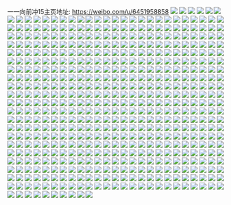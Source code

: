 一一向前冲15主页地址: https://weibo.com/u/6451958858 
![](https://wx4.sinaimg.cn/mw2000/0072DLeyly1h90eahajluj30u00u0tcb.jpg) 
![](https://wx4.sinaimg.cn/mw2000/0072DLeyly1h9042pvtx0j32c0340b2a.jpg) 
![](https://wx4.sinaimg.cn/mw2000/0072DLeyly1h8y11ha1hgj32hu1vdu0y.jpg) 
![](https://wx4.sinaimg.cn/mw2000/0072DLeyly1h8rokv3b4kj30wi0m0dim.jpg) 
![](https://wx4.sinaimg.cn/mw2000/0072DLeyly1h8rh5j080xj31yk36cnpf.jpg) 
![](https://wx4.sinaimg.cn/mw2000/0072DLeyly1h8rh5fzvfrj324l36ckjm.jpg) 
![](https://wx4.sinaimg.cn/mw2000/0072DLeyly1h8rh9p481dj31yf36cb29.jpg) 
![](https://wx4.sinaimg.cn/mw2000/0072DLeyly1h8p8vyzcayj30td0m0my9.jpg) 
![](https://wx4.sinaimg.cn/mw2000/0072DLeyly1h8og8bnbdgj30co0coq4d.jpg) 
![](https://wx4.sinaimg.cn/mw2000/0072DLeyly1h8o2mxgbhbj30l036cgtb.jpg) 
![](https://wx4.sinaimg.cn/mw2000/0072DLeyly1h8mthxhizej313x0u0n9o.jpg) 
![](https://wx4.sinaimg.cn/mw2000/0072DLeyly1h8lqs8y2s7j30wi0owabn.jpg) 
![](https://wx4.sinaimg.cn/mw2000/0072DLeyly1h8kqlqqodvj30wi0mjtck.jpg) 
![](https://wx4.sinaimg.cn/mw2000/0072DLeyly1h8kkna29muj30q00j6t9k.jpg) 
![](https://wx4.sinaimg.cn/mw2000/0072DLeyly1h8kkn9snsgj30u00miabd.jpg) 
![](https://wx4.sinaimg.cn/mw2000/0072DLeyly1h8k2eszt3sj30tl0tln9h.jpg) 
![](https://wx4.sinaimg.cn/mw2000/0072DLeyly1h8ji35qrxij30fl0flabr.jpg) 
![](https://wx4.sinaimg.cn/mw2000/0072DLeyly1h8jdjdprfcj30u10tsdnd.jpg) 
![](https://wx4.sinaimg.cn/mw2000/0072DLeyly1h8jdkxbkghj30u00t7787.jpg) 
![](https://wx4.sinaimg.cn/mw2000/0072DLeyly1h8i84k15eyj32c03401l0.jpg) 
![](https://wx4.sinaimg.cn/mw2000/0072DLeyly1h8cfxvyabej32c03407wj.jpg) 
![](https://wx4.sinaimg.cn/mw2000/0072DLeyly1h8arg9lp52j33402i17wk.jpg) 
![](https://wx4.sinaimg.cn/mw2000/0072DLeyly1h8arhlyxnij30u013ydp5.jpg) 
![](https://wx4.sinaimg.cn/mw2000/0072DLeyly1h8argd8kfrj31p92w0x6p.jpg) 
![](https://wx4.sinaimg.cn/mw2000/0072DLeyly1h8argirlvwj31r0340qv6.jpg) 
![](https://wx4.sinaimg.cn/mw2000/0072DLeyly1h8aako5l2ij30wi0vvacu.jpg) 
![](https://wx4.sinaimg.cn/mw2000/0072DLeyly1h89vrpbxqvj31400u0k7f.jpg) 
![](https://wx4.sinaimg.cn/mw2000/0072DLeyly1h87ewgwnlij31rb2tp1kz.jpg) 
![](https://wx4.sinaimg.cn/mw2000/0072DLeyly1h86ppa3s5aj31cn10htrx.jpg) 
![](https://wx4.sinaimg.cn/mw2000/0072DLeyly1h86pty4xkrj32c0340e83.jpg) 
![](https://wx4.sinaimg.cn/mw2000/0072DLeyly1h868m5k3slj31400u0jyt.jpg) 
![](https://wx4.sinaimg.cn/mw2000/0072DLeyly1h868comgfaj325s2vqe84.jpg) 
![](https://wx4.sinaimg.cn/mw2000/0072DLeyly1h868caqnfij31qz340qv6.jpg) 
![](https://wx4.sinaimg.cn/mw2000/0072DLeyly1h868c80d1sj30wi1crdxl.jpg) 
![](https://wx4.sinaimg.cn/mw2000/0072DLeyly1h868cg24knj31r03407wj.jpg) 
![](https://wx4.sinaimg.cn/mw2000/0072DLeyly1h868c7dhc8j30wi17cqjq.jpg) 
![](https://wx4.sinaimg.cn/mw2000/0072DLeyly1h85vlp63t3j30iy0iyab9.jpg) 
![](https://wx4.sinaimg.cn/mw2000/0072DLeyly1h85347gv51j30wi1ycgym.jpg) 
![](https://wx4.sinaimg.cn/mw2000/0072DLeyly1h85231z6oij30zk16agxr.jpg) 
![](https://wx4.sinaimg.cn/mw2000/0072DLeyly1h8403rx15mj32c034x7wh.jpg) 
![](https://wx4.sinaimg.cn/mw2000/0072DLeyly1h8403tb4w3j32c03514qp.jpg) 
![](https://wx4.sinaimg.cn/mw2000/0072DLeyly1h8403wmftmj33402c04qs.jpg) 
![](https://wx4.sinaimg.cn/mw2000/0072DLeyly1h8403q7w54j32c0340u0x.jpg) 
![](https://wx4.sinaimg.cn/mw2000/0072DLeyly1h8397iyg9kj31m436cnlw.jpg) 
![](https://wx4.sinaimg.cn/mw2000/0072DLeyly1h82pu7elvvj336c20zu0x.jpg) 
![](https://wx4.sinaimg.cn/mw2000/0072DLeyly1h82pu87bkvj315336cke4.jpg) 
![](https://wx4.sinaimg.cn/mw2000/0072DLeyly1h81k42d5brj31r136ch2n.jpg) 
![](https://wx4.sinaimg.cn/mw2000/0072DLeyly1h80ihc7ebfj324x0zk44w.jpg) 
![](https://wx4.sinaimg.cn/mw2000/0072DLeyly1h7z6nmgbmej32c0340x6q.jpg) 
![](https://wx4.sinaimg.cn/mw2000/0072DLeyly1h7z6mmwwloj31600vi122.jpg) 
![](https://wx4.sinaimg.cn/mw2000/0072DLeyly1h7z6mn7s0gj30u00migrv.jpg) 
![](https://wx4.sinaimg.cn/mw2000/0072DLeyly1h7z6mmm9rsj31400u0dt6.jpg) 
![](https://wx4.sinaimg.cn/mw2000/0072DLeyly1h7w8m9htqtj32c0340x6q.jpg) 
![](https://wx4.sinaimg.cn/mw2000/0072DLeyly1h7v11mgt6bj30wi0qmq5h.jpg) 
![](https://wx4.sinaimg.cn/mw2000/0072DLeyly1h7u49xu8d7j30wi1ycqla.jpg) 
![](https://wx4.sinaimg.cn/mw2000/0072DLeyly1h7u49z018xj30wi1yce05.jpg) 
![](https://wx4.sinaimg.cn/mw2000/0072DLeyly1h7u49wxu1bj30r814h426.jpg) 
![](https://wx4.sinaimg.cn/mw2000/0072DLeyly1h7s22gmxttj30c80c8t9q.jpg) 
![](https://wx4.sinaimg.cn/mw2000/0072DLeyly1h7rmfhsqilj30u00u0447.jpg) 
![](https://wx4.sinaimg.cn/mw2000/0072DLeyly1h7qrnvkrdfj32c03404qr.jpg) 
![](https://wx4.sinaimg.cn/mw2000/0072DLeyly1h7kzmbxa2mj30j60grgo0.jpg) 
![](https://wx4.sinaimg.cn/mw2000/0072DLeyly1h7kan4tz2aj33402c0npe.jpg) 
![](https://wx4.sinaimg.cn/mw2000/0072DLeyly1h7h88adgfej30u019n761.jpg) 
![](https://wx4.sinaimg.cn/mw2000/0072DLeyly1h7gdmb6f2pj30u019040z.jpg) 
![](https://wx4.sinaimg.cn/mw2000/0072DLeyly1h7gdmbq1qmj30u0190405.jpg) 
![](https://wx4.sinaimg.cn/mw2000/0072DLeyly1h7gdmc939wj30u0190toq.jpg) 
![](https://wx4.sinaimg.cn/mw2000/0072DLeyly1h7gd8gcgtfj30u01hge0v.jpg) 
![](https://wx4.sinaimg.cn/mw2000/0072DLeyly1h7gcnmt52lj31r0340b2c.jpg) 
![](https://wx4.sinaimg.cn/mw2000/0072DLeyly1h7gcnqk8wtj31r03401kx.jpg) 
![](https://wx4.sinaimg.cn/mw2000/0072DLeyly1h7gdoxvntij30vi1b9n7x.jpg) 
![](https://wx4.sinaimg.cn/mw2000/0072DLeyly1h7gdoyeirlj30tu13uafm.jpg) 
![](https://wx4.sinaimg.cn/mw2000/0072DLeyly1h7gdo4s4fgj31k00viqjl.jpg) 
![](https://wx4.sinaimg.cn/mw2000/0072DLeyly1h7gcn6cytyj336c248jzh.jpg) 
![](https://wx4.sinaimg.cn/mw2000/0072DLeyly1h7gdoxcwcuj31900u0dn5.jpg) 
![](https://wx4.sinaimg.cn/mw2000/0072DLeyly1h7dpfbwscxj30u0186tf7.jpg) 
![](https://wx4.sinaimg.cn/mw2000/0072DLeyly1h7dpfpyazpj30wi0t1gme.jpg) 
![](https://wx4.sinaimg.cn/mw2000/0072DLeyly1h79725ihifj30wi0rhq3g.jpg) 
![](https://wx4.sinaimg.cn/mw2000/0072DLeyly1h795rcn7drj30u00uwdh7.jpg) 
![](https://wx4.sinaimg.cn/mw2000/0072DLeyly1h78e48jvhvj30wi1ycdhc.jpg) 
![](https://wx4.sinaimg.cn/mw2000/0072DLeyly1h73kfk9wpwj30wi0xuacn.jpg) 
![](https://wx4.sinaimg.cn/mw2000/0072DLeyly1h73kfk0b3dj30wi139dgk.jpg) 
![](https://wx4.sinaimg.cn/mw2000/0072DLeyly1h70e85xl1cj32c035te82.jpg) 
![](https://wx4.sinaimg.cn/mw2000/0072DLeyly1h6yyzfon1dj30u0140k59.jpg) 
![](https://wx4.sinaimg.cn/mw2000/0072DLeyly1h6oxkvnz3gj30xc21ck1z.jpg) 
![](https://wx4.sinaimg.cn/mw2000/0072DLeyly1h6m51t0npbj335s2dce81.jpg) 
![](https://wx4.sinaimg.cn/mw2000/0072DLeyly1h6m51zsj9nj32dc35shdv.jpg) 
![](https://wx4.sinaimg.cn/mw2000/0072DLeyly1h6m51upn3wj32aa340x6p.jpg) 
![](https://wx4.sinaimg.cn/mw2000/0072DLeyly1h6m51vqys8j335s2dc12f.jpg) 
![](https://wx4.sinaimg.cn/mw2000/0072DLeyly1h6m53fybjlj329c3400u7.jpg) 
![](https://wx4.sinaimg.cn/mw2000/0072DLeyly1h6m524dw8ej30xc0xb0t8.jpg) 
![](https://wx4.sinaimg.cn/mw2000/0072DLeyly1h6m523v28hj32b9340goh.jpg) 
![](https://wx4.sinaimg.cn/mw2000/0072DLeyly1h6m5230ke2j32bn340tm0.jpg) 
![](https://wx4.sinaimg.cn/mw2000/0072DLeyly1h6m5217qalj32dc2dcnpd.jpg) 
![](https://wx4.sinaimg.cn/mw2000/0072DLeyly1h6m526bbkxj30xc1t6gx1.jpg) 
![](https://wx4.sinaimg.cn/mw2000/0072DLeyly1h6m525qpfwj30l40tadgf.jpg) 
![](https://wx4.sinaimg.cn/mw2000/0072DLeyly1h6m51wsdvij335s2dc10m.jpg) 
![](https://wx4.sinaimg.cn/mw2000/0072DLeyly1h6m525ec4bj31o027ztv8.jpg) 
![](https://wx4.sinaimg.cn/mw2000/0072DLeyly1h6m51tppfcj32dc35swg7.jpg) 
![](https://wx4.sinaimg.cn/mw2000/0072DLeyly1h6gi6b9zdgj32001r175a.jpg) 
![](https://wx4.sinaimg.cn/mw2000/0072DLeyly1h6gi6bspbuj32dc2rf1kx.jpg) 
![](https://wx4.sinaimg.cn/mw2000/0072DLeyly1h6dfai6u54j30yi0ydq5i.jpg) 
![](https://wx4.sinaimg.cn/mw2000/0072DLeyly1h6cr1af43uj30u01hc17l.jpg) 
![](https://wx4.sinaimg.cn/mw2000/0072DLeyly1h6byh5peshj32271zwhdt.jpg) 
![](https://wx4.sinaimg.cn/mw2000/0072DLeyly1h5rg0pm2tfj30to18bwg4.jpg) 
![](https://wx4.sinaimg.cn/mw2000/0072DLeyly1h5altk6yh3j31450qon1g.jpg) 
![](https://wx4.sinaimg.cn/mw2000/0072DLeyly1h59fz7yzxnj306o06o3yk.jpg) 
![](https://wx4.sinaimg.cn/mw2000/0072DLeyly1h59fz8xulyj31o0190e81.jpg) 
![](https://wx4.sinaimg.cn/mw2000/0072DLeyly1h59fz7q66sj31uo0zsn4u.jpg) 
![](https://wx4.sinaimg.cn/mw2000/0072DLeyly1h58wjcd76oj30to0m9q54.jpg) 
![](https://wx4.sinaimg.cn/mw2000/0072DLeyly1h4oon03m8nj318g0u07ho.jpg) 
![](https://wx4.sinaimg.cn/mw2000/0072DLeyly1h485gmdpruj306o06mjrg.jpg) 
![](https://wx4.sinaimg.cn/mw2000/0072DLeyly1h47jj018hgj32yo200hdt.jpg) 
![](https://wx4.sinaimg.cn/mw2000/0072DLeyly1h449c8i2cij30dw0u1abr.jpg) 
![](https://wx4.sinaimg.cn/mw2000/0072DLeyly1h3v89xa6f0j30to0tomz5.jpg) 
![](https://wx4.sinaimg.cn/mw2000/0072DLeyly1h3v895oy06j30to0s0jvx.jpg) 
![](https://wx4.sinaimg.cn/mw2000/0072DLeyly1h3svy7k935j335s2dckjm.jpg) 
![](https://wx4.sinaimg.cn/mw2000/0072DLeyly1h3spxkzf4ej31hc0u011p.jpg) 
![](https://wx4.sinaimg.cn/mw2000/0072DLeyly1h3spxhvdnej31hc0u0dpj.jpg) 
![](https://wx4.sinaimg.cn/mw2000/0072DLeyly1h3spxkp66aj31hc0u0gvw.jpg) 
![](https://wx4.sinaimg.cn/mw2000/0072DLeyly1h3spxjrir4j31hc0u0do9.jpg) 
![](https://wx4.sinaimg.cn/mw2000/0072DLeyly1h3spxji3voj31hc0u07et.jpg) 
![](https://wx4.sinaimg.cn/mw2000/0072DLeyly1h3spximjoqj31bt0u0h74.jpg) 
![](https://wx4.sinaimg.cn/mw2000/0072DLeyly1h3spxj568dj31hc0u0gsb.jpg) 
![](https://wx4.sinaimg.cn/mw2000/0072DLeyly1h3spxi3unej31hc0u046o.jpg) 
![](https://wx4.sinaimg.cn/mw2000/0072DLeyly1h3spxkdbv5j31hc0u8wng.jpg) 
![](https://wx4.sinaimg.cn/mw2000/0072DLeyly1h3spxk3zz7j31hc0u0k0i.jpg) 
![](https://wx4.sinaimg.cn/mw2000/0072DLeyly1h3ro4934hdj32yo200qv5.jpg) 
![](https://wx4.sinaimg.cn/mw2000/0072DLeyly1h3ro488wz9j32yo200u0x.jpg) 
![](https://wx4.sinaimg.cn/mw2000/0072DLeyly1h3qfa4psg5j32002yonpd.jpg) 
![](https://wx4.sinaimg.cn/mw2000/0072DLeyly1h3otq978x5j32yo200hdt.jpg) 
![](https://wx4.sinaimg.cn/mw2000/0072DLeyly1h3otrnml9bj32yo2007wh.jpg) 
![](https://wx4.sinaimg.cn/mw2000/0072DLeyly1h3k8nmizmlj30u00v2gp2.jpg) 
![](https://wx4.sinaimg.cn/mw2000/0072DLeyly1h3cs7eaegcj32yo200qv5.jpg) 
![](https://wx4.sinaimg.cn/mw2000/0072DLeyly1h3cs8y1d9dj32yo200qv5.jpg) 
![](https://wx4.sinaimg.cn/mw2000/0072DLeyly1h34ooue2xhj30to0m9tdu.jpg) 
![](https://wx4.sinaimg.cn/mw2000/0072DLeyly1h34ooq9e2dj30zk1bek57.jpg) 
![](https://wx4.sinaimg.cn/mw2000/0072DLeyly1h34oopxqp2j30sv17a7e0.jpg) 
![](https://wx4.sinaimg.cn/mw2000/0072DLeyly1h340kau0cqj30qo0rltah.jpg) 
![](https://wx4.sinaimg.cn/mw2000/0072DLeyly1h32tnbiqnfj30xc0o1ab8.jpg) 
![](https://wx4.sinaimg.cn/mw2000/0072DLeyly1h2zzh8iyhpj30n00gxju6.jpg) 
![](https://wx4.sinaimg.cn/mw2000/0072DLeyly1h2pfecdimfj30rs0rsjwu.jpg) 
![](https://wx4.sinaimg.cn/mw2000/0072DLeyly1h2p9boqk5kj32yo2001ky.jpg) 
![](https://wx4.sinaimg.cn/mw2000/0072DLeyly1h2p9bpn5buj32dc35shdu.jpg) 
![](https://wx4.sinaimg.cn/mw2000/0072DLeyly1h2p3h45b6qj32yo1ge7wi.jpg) 
![](https://wx4.sinaimg.cn/mw2000/0072DLeyly1h2p3h4yivdj31ec0u0na7.jpg) 
![](https://wx4.sinaimg.cn/mw2000/0072DLeyly1h2p3hk7shxj31400u00wm.jpg) 
![](https://wx4.sinaimg.cn/mw2000/0072DLeyly1h2p3h5ncxvj324w2uk1ky.jpg) 
![](https://wx4.sinaimg.cn/mw2000/0072DLeyly1h2n2cy4800j30j60ikabw.jpg) 
![](https://wx4.sinaimg.cn/mw2000/0072DLeyly1h2kc689g1mj335s2dcu0x.jpg) 
![](https://wx4.sinaimg.cn/mw2000/0072DLeyly1h2jl1lte6lj32002yox6p.jpg) 
![](https://wx4.sinaimg.cn/mw2000/0072DLeyly1h2jlbuwpfcj30xc24a19h.jpg) 
![](https://wx4.sinaimg.cn/mw2000/0072DLeyly1h2f7h3jygej32bz340npe.jpg) 
![](https://wx4.sinaimg.cn/mw2000/0072DLeyly1h2f7h5neonj33402c0npe.jpg) 
![](https://wx4.sinaimg.cn/mw2000/0072DLeyly1h2f7h77873j329z29zqv5.jpg) 
![](https://wx4.sinaimg.cn/mw2000/0072DLeyly1h24s0443qhj32202qoqv7.jpg) 
![](https://wx4.sinaimg.cn/mw2000/0072DLeyly1h24s05wo2kj32202qou0z.jpg) 
![](https://wx4.sinaimg.cn/mw2000/0072DLeyly1h24ryfwky8j32002yob29.jpg) 
![](https://wx4.sinaimg.cn/mw2000/0072DLeyly1h1uvy45x3ij30u014o7im.jpg) 
![](https://wx4.sinaimg.cn/mw2000/0072DLeyly1h1uvy4jdlvj31400u0qh7.jpg) 
![](https://wx4.sinaimg.cn/mw2000/0072DLeyly1h1uvy4wuijj30u014017c.jpg) 
![](https://wx4.sinaimg.cn/mw2000/0072DLeyly1h1snqo1mrij32qo220e85.jpg) 
![](https://wx4.sinaimg.cn/mw2000/0072DLeyly1h1snstr8cdj32qo1tsnpg.jpg) 
![](https://wx4.sinaimg.cn/mw2000/0072DLeyly1h1snrpu1gej31400u0n8l.jpg) 
![](https://wx4.sinaimg.cn/mw2000/0072DLeyly1h1snqpts08j32qo220kjn.jpg) 
![](https://wx4.sinaimg.cn/mw2000/0072DLeyly1h1qq5zf2idj30to0ulace.jpg) 
![](https://wx4.sinaimg.cn/mw2000/0072DLeyly1h1pa1v9nquj30u00so408.jpg) 
![](https://wx4.sinaimg.cn/mw2000/0072DLeyly1h1jpmptf36j335s2dce84.jpg) 
![](https://wx4.sinaimg.cn/mw2000/0072DLeyly1h1jpn6qxctj30xc14xdi8.jpg) 
![](https://wx4.sinaimg.cn/mw2000/0072DLeyly1h1f9jdqfscj30iw0jumz1.jpg) 
![](https://wx4.sinaimg.cn/mw2000/0072DLeyly1h1e2rl8sohj32c03401l0.jpg) 
![](https://wx4.sinaimg.cn/mw2000/0072DLeyly1h13ep1dpgrj30to0psjtb.jpg) 
![](https://wx4.sinaimg.cn/mw2000/0072DLeyly1h10ep8qd42j30ku112428.jpg) 
![](https://wx4.sinaimg.cn/mw2000/0072DLeyly1h0y338qul4j31rn2brhdt.jpg) 
![](https://wx4.sinaimg.cn/mw2000/0072DLeyly1h0y336kydjj32bz340qv5.jpg) 
![](https://wx4.sinaimg.cn/mw2000/0072DLeyly1h0y337ftnij33402c0tqz.jpg) 
![](https://wx4.sinaimg.cn/mw2000/0072DLeyly1h0y34nk260j335s2dc4qp.jpg) 
![](https://wx4.sinaimg.cn/mw2000/0072DLeyly1h0ors4ihp0j335s2dc1l3.jpg) 
![](https://wx4.sinaimg.cn/mw2000/0072DLeyly1h0oroxymlaj335s2dcb2d.jpg) 
![](https://wx4.sinaimg.cn/mw2000/0072DLeyly1h0orokawm7j32c0340qv7.jpg) 
![](https://wx4.sinaimg.cn/mw2000/0072DLeyly1h0orohwbkxj321p2q94qr.jpg) 
![](https://wx4.sinaimg.cn/mw2000/0072DLeyly1h0orp1if23j335s2dce82.jpg) 
![](https://wx4.sinaimg.cn/mw2000/0072DLeyly1h0os4mj6e8j32c02c0hdt.jpg) 
![](https://wx4.sinaimg.cn/mw2000/0072DLeyly1h0jyeqw1oyj30j60j640g.jpg) 
![](https://wx4.sinaimg.cn/mw2000/0072DLeyly1h0jvrt6ojwj30c80by0sp.jpg) 
![](https://wx4.sinaimg.cn/mw2000/0072DLeyly1h0g8l8i4pjj321c0xc139.jpg) 
![](https://wx4.sinaimg.cn/mw2000/0072DLeyly1h0arxohrbtj31jf0qojvk.jpg) 
![](https://wx4.sinaimg.cn/mw2000/0072DLeyly1h09jkd8heej30tn1m3gpe.jpg) 
![](https://wx4.sinaimg.cn/mw2000/0072DLeyly1h07fx01ruij33402c0hdu.jpg) 
![](https://wx4.sinaimg.cn/mw2000/0072DLeyly1h07fx17pw1j335s2dchdt.jpg) 
![](https://wx4.sinaimg.cn/mw2000/0072DLeyly1h02rf3z1kzj30l80l8wh8.jpg) 
![](https://wx4.sinaimg.cn/mw2000/0072DLeyly1h02r2pomvmj313y0u0tme.jpg) 
![](https://wx4.sinaimg.cn/mw2000/0072DLeyly1h02r2q6vhij31400u0wrw.jpg) 
![](https://wx4.sinaimg.cn/mw2000/0072DLeyly1gzj847o9stj30u00z047q.jpg) 
![](https://wx4.sinaimg.cn/mw2000/0072DLeyly1gzj8485dwbj30u0140tjd.jpg) 
![](https://wx4.sinaimg.cn/mw2000/0072DLeyly1gzj848eta6j30u0140dpt.jpg) 
![](https://wx4.sinaimg.cn/mw2000/0072DLeyly1gzj848sn60j30u01404aa.jpg) 
![](https://wx4.sinaimg.cn/mw2000/0072DLeyly1gzj8494xa5j30u0140gwa.jpg) 
![](https://wx4.sinaimg.cn/mw2000/0072DLeyly1gzefc2fmb1j32102001kx.jpg) 
![](https://wx4.sinaimg.cn/mw2000/0072DLeyly1gzefc3clz6j32002001kx.jpg) 
![](https://wx4.sinaimg.cn/mw2000/0072DLeyly1gz3xavpmx9j30sc0sb40e.jpg) 
![](https://wx4.sinaimg.cn/mw2000/0072DLeyly1gz03agsa6uj30to0tomyh.jpg) 
![](https://wx4.sinaimg.cn/mw2000/0072DLeyly1gyx2ughnaij30sg0sgwgd.jpg) 
![](https://wx4.sinaimg.cn/mw2000/0072DLeyly1gyqc2yeoqrj30to0sigoz.jpg) 
![](https://wx4.sinaimg.cn/mw2000/0072DLeyly1gyqc7jahi9j30xc21c49y.jpg) 
![](https://wx4.sinaimg.cn/mw2000/0072DLeyly1gyqc7kja4oj30xc21c1kx.jpg) 
![](https://wx4.sinaimg.cn/mw2000/0072DLeyly1gyp285tgaaj30fj0enq3h.jpg) 
![](https://wx4.sinaimg.cn/mw2000/0072DLeyly1gymac3klpfj30to0gomyq.jpg) 
![](https://wx4.sinaimg.cn/mw2000/0072DLeyly1gym73pkugij32yo1o0npd.jpg) 
![](https://wx4.sinaimg.cn/mw2000/0072DLeyly1gym73rni14j32002o0npe.jpg) 
![](https://wx4.sinaimg.cn/mw2000/0072DLeyly1gyddeqg7ekj30j60j6jrx.jpg) 
![](https://wx4.sinaimg.cn/mw2000/0072DLeyly1gy1vzz1exkj32yo200npd.jpg) 
![](https://wx4.sinaimg.cn/mw2000/0072DLeyly1gy1vzzl43qj30to0to0ue.jpg) 
![](https://wx4.sinaimg.cn/mw2000/0072DLeyly1gy1how2eagj30ty0qignw.jpg) 
![](https://wx4.sinaimg.cn/mw2000/0072DLeyly1gxwx9dkedzj32jc1n4npd.jpg) 
![](https://wx4.sinaimg.cn/mw2000/0072DLeyly1gxw7k377uhj32yo200npd.jpg) 
![](https://wx4.sinaimg.cn/mw2000/0072DLeyly1gxvzdlii26j30u01u0tdg.jpg) 
![](https://wx4.sinaimg.cn/mw2000/0072DLeyly1gxvz6taq8dj30jg0j9abn.jpg) 
![](https://wx4.sinaimg.cn/mw2000/0072DLeyly1gxsgcrl40yj31uy2sfe81.jpg) 
![](https://wx4.sinaimg.cn/mw2000/0072DLeyly1gxlpseiow9j32yo200npd.jpg) 
![](https://wx4.sinaimg.cn/mw2000/0072DLeyly1gwvpcz1ktbj31fr2k1h27.jpg) 
![](https://wx4.sinaimg.cn/mw2000/0072DLeyly1gwvpdg3slsj335s1fse81.jpg) 
![](https://wx4.sinaimg.cn/mw2000/0072DLeyly1gwvpdpk4f1j335s1fshdt.jpg) 
![](https://wx4.sinaimg.cn/mw2000/0072DLeyly1gwvpehpwquj335s1fsqv5.jpg) 
![](https://wx4.sinaimg.cn/mw2000/0072DLeyly1gwvpev7dmfj322u1dw4qp.jpg) 
![](https://wx4.sinaimg.cn/mw2000/0072DLeyly1gwvpe22ovtj335s1fs1ky.jpg) 
![](https://wx4.sinaimg.cn/mw2000/0072DLeyly1gwn3rqsjapj33251fqb2a.jpg) 
![](https://wx4.sinaimg.cn/mw2000/0072DLeyly1gwn3rsiqlyj32yo1cgx6q.jpg) 
![](https://wx4.sinaimg.cn/mw2000/0072DLeyly1gwn3rt5a2yj30zg1badu3.jpg) 
![](https://wx4.sinaimg.cn/mw2000/0072DLeyly1gwn3xp06ybj313q0u0wjt.jpg) 
![](https://wx4.sinaimg.cn/mw2000/0072DLeyly1gwn3rtyuibj30tm0gotaj.jpg) 
![](https://wx4.sinaimg.cn/mw2000/0072DLeyly1gwn3wvlavvj30tm0go41w.jpg) 
![](https://wx4.sinaimg.cn/mw2000/0072DLeyly1gwj5l39c9dj33402c07wi.jpg) 
![](https://wx4.sinaimg.cn/mw2000/0072DLeyly1gwf0z92n0xj30xc21ctjq.jpg) 
![](https://wx4.sinaimg.cn/mw2000/0072DLeyly1gwf1llxxz7j30xc21c13m.jpg) 
![](https://wx4.sinaimg.cn/mw2000/0072DLeyly1gwf1lmdcrpj30xc21c12p.jpg) 
![](https://wx4.sinaimg.cn/mw2000/0072DLeyly1gwf1lmnjhej30u01u00xs.jpg) 
![](https://wx4.sinaimg.cn/mw2000/0072DLeyly1gwddwcugwsj30u0140dpb.jpg) 
![](https://wx4.sinaimg.cn/mw2000/0072DLeyly1gwddwdcqeoj30u01hcwvy.jpg) 
![](https://wx4.sinaimg.cn/mw2000/0072DLeyly1gwddwe3sg3j30u01hch3e.jpg) 
![](https://wx4.sinaimg.cn/mw2000/0072DLeyly1gwddwetmg5j30u0140h5z.jpg) 
![](https://wx4.sinaimg.cn/mw2000/0072DLeyly1gwddwgguedj32cl35sx6q.jpg) 
![](https://wx4.sinaimg.cn/mw2000/0072DLeyly1gw84v2dfydj335s2dckjl.jpg) 
![](https://wx4.sinaimg.cn/mw2000/0072DLeyly1gw84v0w2wlj335s2dbe81.jpg) 
![](https://wx4.sinaimg.cn/mw2000/0072DLeyly1gw827yjsb6j30xc21cn87.jpg) 
![](https://wx4.sinaimg.cn/mw2000/0072DLeyly1gw829rh9bij30xc21cwx4.jpg) 
![](https://wx4.sinaimg.cn/mw2000/0072DLeyly1gw7nae4bwtj31400u0ws2.jpg) 
![](https://wx4.sinaimg.cn/mw2000/0072DLeyly1gw7nafmm3fj31400u07e3.jpg) 
![](https://wx4.sinaimg.cn/mw2000/0072DLeyly1gw7nb2hq3nj30to0m9764.jpg) 
![](https://wx4.sinaimg.cn/mw2000/0072DLeyly1gw7nbezjj0j30to0m9762.jpg) 
![](https://wx4.sinaimg.cn/mw2000/0072DLeyly1gw7nac8hfnj30u0140qaq.jpg) 
![](https://wx4.sinaimg.cn/mw2000/0072DLeyly1gw7nabmkm5j30u0140n4r.jpg) 
![](https://wx4.sinaimg.cn/mw2000/0072DLeyly1gw48lx3cv9j30xc21cgx9.jpg) 
![](https://wx4.sinaimg.cn/mw2000/0072DLeyly1gvlyry3jgmj60u01u0jv902.jpg) 
![](https://wx4.sinaimg.cn/mw2000/0072DLeyly1gvibumn5baj62dc1sau0x02.jpg) 
![](https://wx4.sinaimg.cn/mw2000/0072DLeyly1gvdcz7ptluj62yo1cg7wh02.jpg) 
![](https://wx4.sinaimg.cn/mw2000/0072DLeyly1gvb1miscwjj61400u0aox02.jpg) 
![](https://wx4.sinaimg.cn/mw2000/0072DLeyly1gvb1nae9csj60t20ltjvt02.jpg) 
![](https://wx4.sinaimg.cn/mw2000/0072DLeyly1gv4sjbh617j32yo2001kx.jpg) 
![](https://wx4.sinaimg.cn/mw2000/0072DLeyly1gv4sjc975dj62yo2004qp02.jpg) 
![](https://wx4.sinaimg.cn/mw2000/0072DLeyly1gv4sjd4otgj62yo200hdt02.jpg) 
![](https://wx4.sinaimg.cn/mw2000/0072DLeyly1gv4sm2ujqvj30to0ton1f.jpg) 
![](https://wx4.sinaimg.cn/mw2000/0072DLeyly1gv33ltw9ndj60xc21cwsn02.jpg) 
![](https://wx4.sinaimg.cn/mw2000/0072DLeyly1gv33lui95vj60xf0wmq6d02.jpg) 
![](https://wx4.sinaimg.cn/mw2000/0072DLeyly1guol3hetobj60u027de6n02.jpg) 
![](https://wx4.sinaimg.cn/mw2000/0072DLeyly1guol4ypai4j60u01vdtaf02.jpg) 
![](https://wx4.sinaimg.cn/mw2000/0072DLeyly1guol3fabpuj62dc35s1kz02.jpg) 
![](https://wx4.sinaimg.cn/mw2000/0072DLeyly1gun88oft6sj60u0140dl602.jpg) 
![](https://wx4.sinaimg.cn/mw2000/0072DLeyly1gun87ucv1pj60u014kwkn02.jpg) 
![](https://wx4.sinaimg.cn/mw2000/0072DLeyly1gujq2p1rptj60xc0xbteg02.jpg) 
![](https://wx4.sinaimg.cn/mw2000/0072DLeyly1gudqaawn2qj621c0xctsw02.jpg) 
![](https://wx4.sinaimg.cn/mw2000/0072DLeyly1gudqab8w0cj621c0xcdqz02.jpg) 
![](https://wx4.sinaimg.cn/mw2000/0072DLeyly1gudqabrs1mj621c0xck3p02.jpg) 
![](https://wx4.sinaimg.cn/mw2000/0072DLeyly1gudqac4z0cj621c0xck1302.jpg) 
![](https://wx4.sinaimg.cn/mw2000/0072DLeyly1gudqacecxtj621c0xcwoi02.jpg) 
![](https://wx4.sinaimg.cn/mw2000/0072DLeyly1gudqacu2txj621c0xck5g02.jpg) 
![](https://wx4.sinaimg.cn/mw2000/0072DLeyly1gtyiz212pcj31uc1ucnkf.jpg) 
![](https://wx4.sinaimg.cn/mw2000/0072DLeyly1gtwr1nhndoj32yo1cgu0x.jpg) 
![](https://wx4.sinaimg.cn/mw2000/0072DLeyly1gtwr1c293vj30to13kwjq.jpg) 
![](https://wx4.sinaimg.cn/mw2000/0072DLeyly1gtwr0jzni7j31hc0u042j.jpg) 
![](https://wx4.sinaimg.cn/mw2000/0072DLeyly1gtwr1amtdij32yo1cgnpe.jpg) 
![](https://wx4.sinaimg.cn/mw2000/0072DLeyly1gtj2k2ag7sj30xc21ckc8.jpg) 
![](https://wx4.sinaimg.cn/mw2000/0072DLeyly1gtj2k2tudkj30xc21c4co.jpg) 
![](https://wx4.sinaimg.cn/mw2000/0072DLeyly1gtj2k38i2kj30xc21cqis.jpg) 
![](https://wx4.sinaimg.cn/mw2000/0072DLeyly1gtj2k3vxppj30xc21cgzn.jpg) 
![](https://wx4.sinaimg.cn/mw2000/0072DLeyly1gtiz7w8wyfj30to13u79a.jpg) 
![](https://wx4.sinaimg.cn/mw2000/0072DLeyly1gtj2k15ni8j31900u0gu2.jpg) 
![](https://wx4.sinaimg.cn/mw2000/0072DLeyly1gtj2k0wsn4j31o01o0aml.jpg) 
![](https://wx4.sinaimg.cn/mw2000/0072DLeyly1gt6z2xy15dj30u01u0zsw.jpg) 
![](https://wx4.sinaimg.cn/mw2000/0072DLeyly1gt3u08czgyj30xc21cjzb.jpg) 
![](https://wx4.sinaimg.cn/mw2000/0072DLeyly1gt3rhhguxtj30u01u0aj7.jpg) 
![](https://wx4.sinaimg.cn/mw2000/0072DLeyly1gt15y08mshj30to0m9tbh.jpg) 
![](https://wx4.sinaimg.cn/mw2000/0072DLeyly1gsxzdwqlv3j30to0go40x.jpg) 
![](https://wx4.sinaimg.cn/mw2000/0072DLeyly1gsxzdd48n7j30xc0jsq5k.jpg) 
![](https://wx4.sinaimg.cn/mw2000/0072DLeyly1gsunbi1w0uj30xc0fe40a.jpg) 
![](https://wx4.sinaimg.cn/mw2000/0072DLeyly1gsohx742yhj30u016stfe.jpg) 
![](https://wx4.sinaimg.cn/mw2000/0072DLeyly1gsohx88pa4j30to1d7tcp.jpg) 
![](https://wx4.sinaimg.cn/mw2000/0072DLeyly1gsnotl98avj31o027zk8a.jpg) 
![](https://wx4.sinaimg.cn/mw2000/0072DLeyly1gsnotltv99j321c0xcduk.jpg) 
![](https://wx4.sinaimg.cn/mw2000/0072DLeyly1gskaxgeb48j31400u0qat.jpg) 
![](https://wx4.sinaimg.cn/mw2000/0072DLeyly1gskaxhp7t5j335s1fsx6p.jpg) 
![](https://wx4.sinaimg.cn/mw2000/0072DLeyly1gskaxisaz8j32yo1cgnpd.jpg) 
![](https://wx4.sinaimg.cn/mw2000/0072DLeyly1gs3g0idj50j30qf0hh77k.jpg) 
![](https://wx4.sinaimg.cn/mw2000/0072DLeyly1gs3g0inrqfj30x915b7j0.jpg) 
![](https://wx4.sinaimg.cn/mw2000/0072DLeyly1gs3gpx8onmj32yo200e85.jpg) 
![](https://wx4.sinaimg.cn/mw2000/0072DLeyly1gs3gpyowsij32yo200e85.jpg) 
![](https://wx4.sinaimg.cn/mw2000/0072DLeyly1gs3gpu5q3wj32mu1cghdv.jpg) 
![](https://wx4.sinaimg.cn/mw2000/0072DLeyly1gs3gpvvc81j32yo1cgb2c.jpg) 
![](https://wx4.sinaimg.cn/mw2000/0072DLeyly1gs0l8mid6ej335s2dcnph.jpg) 
![](https://wx4.sinaimg.cn/mw2000/0072DLeyly1gs0lbx9xblj32rk22m4qr.jpg) 
![](https://wx4.sinaimg.cn/mw2000/0072DLeyly1gs0l8krkhkj32dc2dc4qs.jpg) 
![](https://wx4.sinaimg.cn/mw2000/0072DLeyly1gs0lzyqrhpj30u013mdj0.jpg) 
![](https://wx4.sinaimg.cn/mw2000/0072DLeyly1gs0lvfkh6sj31u10u045p.jpg) 
![](https://wx4.sinaimg.cn/mw2000/0072DLeyly1gs0ly6qnsdj30to0wa77h.jpg) 
![](https://wx4.sinaimg.cn/mw2000/0072DLeyly1grxwtkjsl8j32yo200qv5.jpg) 
![](https://wx4.sinaimg.cn/mw2000/0072DLeyly1grnxh2969mj335s1fsnpd.jpg) 
![](https://wx4.sinaimg.cn/mw2000/0072DLeyly1grnxh4eqptj335s1fsu0x.jpg) 
![](https://wx4.sinaimg.cn/mw2000/0072DLeyly1grhlg4czifj31k70u0jvm.jpg) 
![](https://wx4.sinaimg.cn/mw2000/0072DLeyly1grhljwvm1sj30u01hc7wh.jpg) 
![](https://wx4.sinaimg.cn/mw2000/0072DLeyly1grgh7xzgcnj30to0pamys.jpg) 
![](https://wx4.sinaimg.cn/mw2000/0072DLeyly1grgh8ql4y4j30c80c8dgx.jpg) 
![](https://wx4.sinaimg.cn/mw2000/0072DLeyly1grgha3wrrtj30xc0kvabi.jpg) 
![](https://wx4.sinaimg.cn/mw2000/0072DLeyly1grf9mzqx75j30to0to0us.jpg) 
![](https://wx4.sinaimg.cn/mw2000/0072DLeyly1grf9n00r5pj30to0x3n39.jpg) 
![](https://wx4.sinaimg.cn/mw2000/0072DLeyly1gr7h22pwo3j321c0xcb29.jpg) 
![](https://wx4.sinaimg.cn/mw2000/0072DLeyly1gr5d05ysqhj30u014045x.jpg) 
![](https://wx4.sinaimg.cn/mw2000/0072DLeyly1gr5d2z8ie1j30to0gognj.jpg) 
![](https://wx4.sinaimg.cn/mw2000/0072DLeyly1gqxexs80caj30xc0zg42x.jpg) 
![](https://wx4.sinaimg.cn/mw2000/0072DLeyly1gqv10c111pj30u01owgpr.jpg) 
![](https://wx4.sinaimg.cn/mw2000/0072DLeyly1gqh279piduj30o00kbdkz.jpg) 
![](https://wx4.sinaimg.cn/mw2000/0072DLeyly1gq4bafvxk2j32dc35s1kz.jpg) 
![](https://wx4.sinaimg.cn/mw2000/0072DLeyly1gq4bh6g5qyj30u0140770.jpg) 
![](https://wx4.sinaimg.cn/mw2000/0072DLeyly1gq4bj413quj313z0u041l.jpg) 
![](https://wx4.sinaimg.cn/mw2000/0072DLeyly1gq4badvplgj335s2dcu0x.jpg) 
![](https://wx4.sinaimg.cn/mw2000/0072DLeyly1gq3bh45iduj31z41j1qv5.jpg) 
![](https://wx4.sinaimg.cn/mw2000/0072DLeyly1gq2r0pe16dj30to0m9acf.jpg) 
![](https://wx4.sinaimg.cn/mw2000/0072DLeyly1gq2qzobptqj335s2dc7wn.jpg) 
![](https://wx4.sinaimg.cn/mw2000/0072DLeyly1gq2qzqm71nj335s2dce87.jpg) 
![](https://wx4.sinaimg.cn/mw2000/0072DLeyly1gq1y7bshlbj30to0gp0w9.jpg) 
![](https://wx4.sinaimg.cn/mw2000/0072DLeyly1gq1y9ha7vmj30to0g3tay.jpg) 
![](https://wx4.sinaimg.cn/mw2000/0072DLeyly1gq1ybuqa6ij30810apaad.jpg) 
![](https://wx4.sinaimg.cn/mw2000/0072DLeyly1gq0ps764kvj30to0toq3e.jpg) 
![](https://wx4.sinaimg.cn/mw2000/0072DLeyly1gq0ps7tfilj30to0todg9.jpg) 
![](https://wx4.sinaimg.cn/mw2000/0072DLeyly1gq0ps7hf2bj30to0tojs8.jpg) 
![](https://wx4.sinaimg.cn/mw2000/0072DLeyly1gq0ps5tov8j30xc0y7anf.jpg) 
![](https://wx4.sinaimg.cn/mw2000/0072DLeyly1gpzr0v3795j30xa1wmnn1.jpg) 
![](https://wx4.sinaimg.cn/mw2000/0072DLeyly1gpwcyyfwfbj30to0m0tca.jpg) 
![](https://wx4.sinaimg.cn/mw2000/0072DLeyly1gpwcz5avjkj30to0m9n05.jpg) 
![](https://wx4.sinaimg.cn/mw2000/0072DLeyly1gpwc3a2wjtj30to0gon04.jpg) 
![](https://wx4.sinaimg.cn/mw2000/0072DLeyly1gpwc4edx9vj31fr1x11ky.jpg) 
![](https://wx4.sinaimg.cn/mw2000/0072DLeyly1gpwc4r4qrpj30to13k42i.jpg) 
![](https://wx4.sinaimg.cn/mw2000/0072DLeyly1gpwc32qmtbj32yo1ccnpe.jpg) 
![](https://wx4.sinaimg.cn/mw2000/0072DLeyly1gpv7fwiexdj32c0340x6s.jpg) 
![](https://wx4.sinaimg.cn/mw2000/0072DLeyly1gplwwd9ougj32yo1cgx6p.jpg) 
![](https://wx4.sinaimg.cn/mw2000/0072DLeyly1gphyro7igpj30xc149diq.jpg) 
![](https://wx4.sinaimg.cn/mw2000/0072DLeyly1gpgtbxmwsoj32yo1cgqv5.jpg) 
![](https://wx4.sinaimg.cn/mw2000/0072DLeyly1gpgtby5he3j30to13kgp6.jpg) 
![](https://wx4.sinaimg.cn/mw2000/0072DLeyly1gpfy0eexp2j30to0dgq4a.jpg) 
![](https://wx4.sinaimg.cn/mw2000/0072DLeyly1gpfxls823cj306o06ogln.jpg) 
![](https://wx4.sinaimg.cn/mw2000/0072DLeyly1gp7zvxeuwtj31u10u0n3z.jpg) 
![](https://wx4.sinaimg.cn/mw2000/0072DLeyly1gp3dinztgzj32x72dbqv7.jpg) 
![](https://wx4.sinaimg.cn/mw2000/0072DLeyly1gp2bpd3ijxj30xc0vawjv.jpg) 
![](https://wx4.sinaimg.cn/mw2000/0072DLeyly1gp2c65wj50j30u0140tds.jpg) 
![](https://wx4.sinaimg.cn/mw2000/0072DLeyly1gp2bxfzr2cj30u01401kx.jpg) 
![](https://wx4.sinaimg.cn/mw2000/0072DLeyly1gp1tms3krsj30u00u0gnj.jpg) 
![](https://wx4.sinaimg.cn/mw2000/0072DLeyly1gp1tljtcfoj318g0u00y5.jpg) 
![](https://wx4.sinaimg.cn/mw2000/0072DLeyly1gozya9u5rij30u018ggoc.jpg) 
![](https://wx4.sinaimg.cn/mw2000/0072DLeyly1gozyamkx4pj30u018ggos.jpg) 
![](https://wx4.sinaimg.cn/mw2000/0072DLeyly1gozy63ib40j32002004qp.jpg) 
![](https://wx4.sinaimg.cn/mw2000/0072DLeyly1gozy8ighprj30xc0xktcr.jpg) 
![](https://wx4.sinaimg.cn/mw2000/0072DLeyly1gortmj3nsaj30xc21c13v.jpg) 
![](https://wx4.sinaimg.cn/mw2000/0072DLeyly1goqa2704emj30xc21cwp7.jpg) 
![](https://wx4.sinaimg.cn/mw2000/0072DLeyly1goqa4nig8lj30u01u0q9o.jpg) 
![](https://wx4.sinaimg.cn/mw2000/0072DLeyly1gohc4fefemj321c0xcaq6.jpg) 
![](https://wx4.sinaimg.cn/mw2000/0072DLeyly1gohc4fo8s0j321c0xcapc.jpg) 
![](https://wx4.sinaimg.cn/mw2000/0072DLeyly1gohc4fzektj321c0xc4hq.jpg) 
![](https://wx4.sinaimg.cn/mw2000/0072DLeyly1gof5ppqd8rj31fs35sx6q.jpg) 
![](https://wx4.sinaimg.cn/mw2000/0072DLeyly1godg088b2bj30xc21ch0t.jpg) 
![](https://wx4.sinaimg.cn/mw2000/0072DLeyly1godg08hukfj30xc21c17r.jpg) 
![](https://wx4.sinaimg.cn/mw2000/0072DLeyly1godfvsbq38j30xc21cti3.jpg) 
![](https://wx4.sinaimg.cn/mw2000/0072DLeyly1godfvsl8o2j30xc21cao4.jpg) 
![](https://wx4.sinaimg.cn/mw2000/0072DLeyly1go9db48n8lj308y08y3yl.jpg) 
![](https://wx4.sinaimg.cn/mw2000/0072DLeyly1go2a5to03hj307a08hdfw.jpg) 
![](https://wx4.sinaimg.cn/mw2000/0072DLeyly1gnsy2et9efj335s1fsb2c.jpg) 
![](https://wx4.sinaimg.cn/mw2000/0072DLeyly1gnql10ql4fj32c02c01l0.jpg) 
![](https://wx4.sinaimg.cn/mw2000/0072DLeyly1gnpi61lmg2j30u0140dl3.jpg) 
![](https://wx4.sinaimg.cn/mw2000/0072DLeyly1gnpifii7uhj31400u0af0.jpg) 
![](https://wx4.sinaimg.cn/mw2000/0072DLeyly1gnpilkzazyj30u00u0n0n.jpg) 
![](https://wx4.sinaimg.cn/mw2000/0072DLeyly1gnpim05ap6j30to0to3z6.jpg) 
![](https://wx4.sinaimg.cn/mw2000/0072DLeyly1gnny24j0a4j30xc21ctk4.jpg) 
![](https://wx4.sinaimg.cn/mw2000/0072DLeyly1gnny24xoerj30xc21calv.jpg) 
![](https://wx4.sinaimg.cn/mw2000/0072DLeyly1gnm066idzaj31jk2bcnpf.jpg) 
![](https://wx4.sinaimg.cn/mw2000/0072DLeyly1gnisc6s2p1j321c0xcnpd.jpg) 
![](https://wx4.sinaimg.cn/mw2000/0072DLeyly1gnisc66fyvj321c0xce81.jpg) 
![](https://wx4.sinaimg.cn/mw2000/0072DLeyly1gnip61957xj335s2dchdu.jpg) 
![](https://wx4.sinaimg.cn/mw2000/0072DLeyly1gnip624tcfj335s2dcu0z.jpg) 
![](https://wx4.sinaimg.cn/mw2000/0072DLeyly1gni61aap8cj31u00u0qaz.jpg) 
![](https://wx4.sinaimg.cn/mw2000/0072DLeyly1gni61b1dhoj31u00u0jyz.jpg) 
![](https://wx4.sinaimg.cn/mw2000/0072DLeyly1gni61bpvsnj31u00u0dpb.jpg) 
![](https://wx4.sinaimg.cn/mw2000/0072DLeyly1gni61cvzo8j31u00u0te0.jpg) 
![](https://wx4.sinaimg.cn/mw2000/0072DLeyly1gni61c596oj31u00u0aii.jpg) 
![](https://wx4.sinaimg.cn/mw2000/0072DLeyly1gni61cj900j31u00u0gu5.jpg) 
![](https://wx4.sinaimg.cn/mw2000/0072DLeyly1gnh30d93rmj30to0k10vj.jpg) 
![](https://wx4.sinaimg.cn/mw2000/0072DLeyly1gng0u0q4h8j30to0to40v.jpg) 
![](https://wx4.sinaimg.cn/mw2000/0072DLeyly1gng0ufdaqjj30xc0ufqfz.jpg) 
![](https://wx4.sinaimg.cn/mw2000/0072DLeyly1gnextac92oj31400u00zv.jpg) 
![](https://wx4.sinaimg.cn/mw2000/0072DLeyly1gndh9p3wilj30py0i8ab2.jpg) 
![](https://wx4.sinaimg.cn/mw2000/0072DLeyly1gnbs0odgjuj30u01f9771.jpg) 
![](https://wx4.sinaimg.cn/mw2000/0072DLeyly1gn9f1feecaj321c0xc4qp.jpg) 
![](https://wx4.sinaimg.cn/mw2000/0072DLeyly1gn9f1f1cs0j321c0xcb29.jpg) 
![](https://wx4.sinaimg.cn/mw2000/0072DLeyly1gn954p1edfj31400u0n0u.jpg) 
![](https://wx4.sinaimg.cn/mw2000/0072DLeyly1gn8vb5r0dbj30ku0l7wfj.jpg) 
![](https://wx4.sinaimg.cn/mw2000/0072DLeyly1gmxfudcallj30u01u0dmo.jpg) 
![](https://wx4.sinaimg.cn/mw2000/0072DLeyly1gmvopzdradj30to0m9wfd.jpg) 
![](https://wx4.sinaimg.cn/mw2000/0072DLeyly1gmturzztiyj30p20hfdhi.jpg) 
![](https://wx4.sinaimg.cn/mw2000/0072DLeyly1gmtus061llj30p10h9mzz.jpg) 
![](https://wx4.sinaimg.cn/mw2000/0072DLeyly1gmr24q32ikj335s2dcb2b.jpg) 
![](https://wx4.sinaimg.cn/mw2000/0072DLeyly1gmr24rl7n6j335s2dc4qr.jpg) 
![](https://wx4.sinaimg.cn/mw2000/0072DLeyly1gmql3q244nj30qo0k0mzr.jpg) 
![](https://wx4.sinaimg.cn/mw2000/0072DLeyly1gmql3r2ltsj32o03k0x6r.jpg) 
![](https://wx4.sinaimg.cn/mw2000/0072DLeyly1gmql3rrl1kj30qo0k0who.jpg) 
![](https://wx4.sinaimg.cn/mw2000/0072DLeyly1gmn78mg7d1j335s2dcqv7.jpg) 
![](https://wx4.sinaimg.cn/mw2000/0072DLeyly1gmm5ajuwvuj30p70ovtbu.jpg) 
![](https://wx4.sinaimg.cn/mw2000/0072DLeyly1gmghlffyacj30qo0qognm.jpg) 
![](https://wx4.sinaimg.cn/mw2000/0072DLeyly1gmghkwiykaj30qo0qoq51.jpg) 
![](https://wx4.sinaimg.cn/mw2000/0072DLeyly1glz41ucihlj33k02o0u0y.jpg) 
![](https://wx4.sinaimg.cn/mw2000/0072DLeyly1glz41v3r9tj30u01t0grn.jpg) 
![](https://wx4.sinaimg.cn/mw2000/0072DLeyly1glxob4m482j335s2dchdv.jpg) 
![](https://wx4.sinaimg.cn/mw2000/0072DLeyly1glvpfqnpxtj335s2dc7wj.jpg) 
![](https://wx4.sinaimg.cn/mw2000/0072DLeyly1glvpftfxjcj32dc35snpf.jpg) 
![](https://wx4.sinaimg.cn/mw2000/0072DLeyly1glufbot1djj31t00u04qp.jpg) 
![](https://wx4.sinaimg.cn/mw2000/0072DLeyly1glu4ua7qnuj30u010nwjb.jpg) 
![](https://wx4.sinaimg.cn/mw2000/0072DLeyly1glu54cmiixj30u00tkn0k.jpg) 
![](https://wx4.sinaimg.cn/mw2000/0072DLeyly1glu52kwatnj30u00pn0vh.jpg) 
![](https://wx4.sinaimg.cn/mw2000/0072DLeyly1glu52kbownj30u017eteg.jpg) 
![](https://wx4.sinaimg.cn/mw2000/0072DLeyly1glu4u9yduwj30u00vmn1q.jpg) 
![](https://wx4.sinaimg.cn/mw2000/0072DLeyly1glu4fd7mv7j33k02o0x6q.jpg) 
![](https://wx4.sinaimg.cn/mw2000/0072DLeyly1glu4ph6io8j30qo0qogp8.jpg) 
![](https://wx4.sinaimg.cn/mw2000/0072DLeyly1glu4ffjopgj32dc35s1l1.jpg) 
![](https://wx4.sinaimg.cn/mw2000/0072DLeyly1glu7r5rwtsj32io1oghdu.jpg) 
![](https://wx4.sinaimg.cn/mw2000/0072DLeyly1glu7r6x1p8j31og2io1kz.jpg) 
![](https://wx4.sinaimg.cn/mw2000/0072DLeyly1glqouz23t0j30qo0zk75v.jpg) 
![](https://wx4.sinaimg.cn/mw2000/0072DLeyly1glqotvo9d2j30u00u4tf3.jpg) 
![](https://wx4.sinaimg.cn/mw2000/0072DLeyly1glqotvgrd4j30u00os78o.jpg) 
![](https://wx4.sinaimg.cn/mw2000/0072DLeyly1gll7c11c1jj31t00u0qrr.jpg) 
![](https://wx4.sinaimg.cn/mw2000/0072DLeyly1gll78unad5j31t00u07ug.jpg) 
![](https://wx4.sinaimg.cn/mw2000/0072DLeyly1gl8nvo0i3hj33k02o04qq.jpg) 
![](https://wx4.sinaimg.cn/mw2000/0072DLeyly1gl8o2r14m2j335s2dc4qq.jpg) 
![](https://wx4.sinaimg.cn/mw2000/0072DLeyly1gl8nm9ow1lj31hc0onqsg.jpg) 
![](https://wx4.sinaimg.cn/mw2000/0072DLeyly1gl3x4yshuzj30u00u0gsc.jpg) 
![](https://wx4.sinaimg.cn/mw2000/0072DLeyly1gl3x50h69kj30u00u0gte.jpg) 
![](https://wx4.sinaimg.cn/mw2000/0072DLeyly1gl3x51d73jj30u00u0n2m.jpg) 
![](https://wx4.sinaimg.cn/mw2000/0072DLeyly1gkvykqb03rj30u0140jwe.jpg) 
![](https://wx4.sinaimg.cn/mw2000/0072DLeyly1gkvykpboikj31400u0juf.jpg) 
![](https://wx4.sinaimg.cn/mw2000/0072DLeyly1gkrek9tl8jj31400u0n2g.jpg) 
![](https://wx4.sinaimg.cn/mw2000/0072DLeyly1gkrekaf1vjj31360u0gpw.jpg) 
![](https://wx4.sinaimg.cn/mw2000/0072DLeyly1gkrek8tzwxj31400u0tdj.jpg) 
![](https://wx4.sinaimg.cn/mw2000/0072DLeyly1gkm07vrzpnj31400u0afc.jpg) 
![](https://wx4.sinaimg.cn/mw2000/0072DLeyly1gkm07wckyoj31400u0wjd.jpg) 
![](https://wx4.sinaimg.cn/mw2000/0072DLeyly1gkg8zj6edxj30u00dndht.jpg) 
![](https://wx4.sinaimg.cn/mw2000/0072DLeyly1gkfolddusgj30qo0k0jvh.jpg) 
![](https://wx4.sinaimg.cn/mw2000/0072DLeyly1gkcb12f61fj30qo0ghtb9.jpg) 
![](https://wx4.sinaimg.cn/mw2000/0072DLeyly1gkcb1xd17jj30qo0qoabl.jpg) 
![](https://wx4.sinaimg.cn/mw2000/0072DLeyly1gkbsgc3mflj30qo0qogmv.jpg) 
![](https://wx4.sinaimg.cn/mw2000/0072DLeyly1gkay2pthnfj31400u0dht.jpg) 
![](https://wx4.sinaimg.cn/mw2000/0072DLeyly1gkay2qg1z4j31400u0jz9.jpg) 
![](https://wx4.sinaimg.cn/mw2000/0072DLeyly1gjyhlq4eduj31t00u0dzp.jpg) 
![](https://wx4.sinaimg.cn/mw2000/0072DLeyly1gjyhlqdj7fj31t00u0wyq.jpg) 
![](https://wx4.sinaimg.cn/mw2000/0072DLeyly1gjyhlqo1l9j31t00u01db.jpg) 
![](https://wx4.sinaimg.cn/mw2000/0072DLeyly1gjw7xcxk53j30u00u0n1u.jpg) 
![](https://wx4.sinaimg.cn/mw2000/0072DLeyly1gjw7xen6lvj31400u046n.jpg) 
![](https://wx4.sinaimg.cn/mw2000/0072DLeyly1gjqewj1txlj32dc2dcb2b.jpg) 
![](https://wx4.sinaimg.cn/mw2000/0072DLeyly1gj7cwyha9tj30u013qwmq.jpg) 
![](https://wx4.sinaimg.cn/mw2000/0072DLeyly1gj1tc0f51fj30u00kywhj.jpg) 
![](https://wx4.sinaimg.cn/mw2000/0072DLeyly1gj0laav1v8j30hs0irgpi.jpg) 
![](https://wx4.sinaimg.cn/mw2000/0072DLeyly1gj0lab57sfj30oz0io40x.jpg) 
![](https://wx4.sinaimg.cn/mw2000/0072DLeyly1giwade0a37j314014ox5x.jpg) 
![](https://wx4.sinaimg.cn/mw2000/0072DLeyly1giwadf3jbpj3140140b29.jpg) 
![](https://wx4.sinaimg.cn/mw2000/0072DLeyly1giwadgdtvgj3140140e81.jpg) 
![](https://wx4.sinaimg.cn/mw2000/0072DLeyly1giwadhg4avj31401401kx.jpg) 
![](https://wx4.sinaimg.cn/mw2000/0072DLeyly1giuz543qk4j30u00ipac7.jpg) 
![](https://wx4.sinaimg.cn/mw2000/0072DLeyly1girp1pnqtpj321m21mu0x.jpg) 
![](https://wx4.sinaimg.cn/mw2000/0072DLeyly1girp1r2cj6j31401hc7wh.jpg) 
![](https://wx4.sinaimg.cn/mw2000/0072DLeyly1girp1wr8t5j32io2iou0z.jpg) 
![](https://wx4.sinaimg.cn/mw2000/0072DLeyly1girp1zmhutj31401hs4qp.jpg) 
![](https://wx4.sinaimg.cn/mw2000/0072DLeyly1giqddoccbjj32c02c0b2b.jpg) 
![](https://wx4.sinaimg.cn/mw2000/0072DLeyly1gieoz8p5h9j30u00u0n4t.jpg) 
![](https://wx4.sinaimg.cn/mw2000/0072DLeyly1gi3ga2qbnzj31401404ix.jpg) 
![](https://wx4.sinaimg.cn/mw2000/0072DLeyly1ghw7b50idaj32c02c01l0.jpg) 
![](https://wx4.sinaimg.cn/mw2000/0072DLeyly1ghw7b7uf3pj33402c0b2d.jpg) 
![](https://wx4.sinaimg.cn/mw2000/0072DLeyly1ghw7bb76ilj33402c0e85.jpg) 
![](https://wx4.sinaimg.cn/mw2000/0072DLeyly1ghw7bcc2lvj31hc0pn7wh.jpg) 
![](https://wx4.sinaimg.cn/mw2000/0072DLeyly1ghw7beupezj33402c0u10.jpg) 
![](https://wx4.sinaimg.cn/mw2000/0072DLeyly1ghw7bh7hinj32c02c01l0.jpg) 
![](https://wx4.sinaimg.cn/mw2000/0072DLeyly1ghsi4s9ns7j30u00kwwhu.jpg) 
![](https://wx4.sinaimg.cn/mw2000/0072DLeyly1ghsi4slnmfj30u00u0tb1.jpg) 
![](https://wx4.sinaimg.cn/mw2000/0072DLeygy1ghmj7gmyabj30u00u043u.jpg) 
![](https://wx4.sinaimg.cn/mw2000/0072DLeygy1ghmj7f92d5j30u00u0dkd.jpg) 
![](https://wx4.sinaimg.cn/mw2000/0072DLeygy1ghmj7fymllj30u00u0dit.jpg) 
![](https://wx4.sinaimg.cn/mw2000/0072DLeygy1ghmj7h7r77j31hc0pn0zy.jpg) 
![](https://wx4.sinaimg.cn/mw2000/0072DLeyly1ghboq2osr7j30oy0gita6.jpg) 
![](https://wx4.sinaimg.cn/mw2000/0072DLeyly1gh9hbqscg1j30u01qg1kx.jpg) 
![](https://wx4.sinaimg.cn/mw2000/0072DLeyly1ggsetflxipj30qy0qymzd.jpg) 
![](https://wx4.sinaimg.cn/mw2000/0072DLeyly1ggrtq8ibt5j30j60hzdjb.jpg) 
![](https://wx4.sinaimg.cn/mw2000/0072DLeyly1ggqp7233iqj31401401kx.jpg) 
![](https://wx4.sinaimg.cn/mw2000/0072DLeyly1ggqp731z25j31401401kx.jpg) 
![](https://wx4.sinaimg.cn/mw2000/0072DLeyly1ggqp73tw0sj31401404qp.jpg) 
![](https://wx4.sinaimg.cn/mw2000/0072DLeyly1ggqp74quurj31401401kx.jpg) 
![](https://wx4.sinaimg.cn/mw2000/0072DLeyly1ggo40zxyipj31qg0u07wh.jpg) 
![](https://wx4.sinaimg.cn/mw2000/0072DLeyly1ggihjgzskwj32zs2zshdv.jpg) 
![](https://wx4.sinaimg.cn/mw2000/0072DLeyly1ggihji59wfj32by2cnhdu.jpg) 
![](https://wx4.sinaimg.cn/mw2000/0072DLeyly1ggihjiy4grj32by2brkjl.jpg) 
![](https://wx4.sinaimg.cn/mw2000/0072DLeyly1ggcegyzgl8j30jg0jhq41.jpg) 
![](https://wx4.sinaimg.cn/mw2000/0072DLeyly1gg5inwmb69j32c02c0x6r.jpg) 
![](https://wx4.sinaimg.cn/mw2000/0072DLeyly1gg5inz6dgjj32c02c0nph.jpg) 
![](https://wx4.sinaimg.cn/mw2000/0072DLeyly1gg5iodxveqj32c02c01l1.jpg) 
![](https://wx4.sinaimg.cn/mw2000/0072DLeyly1gg5iq3gishj32c02c0kjq.jpg) 
![](https://wx4.sinaimg.cn/mw2000/0072DLeyly1gg5iq5y144j32c02c0hdy.jpg) 
![](https://wx4.sinaimg.cn/mw2000/0072DLeyly1gg5iq6piu2j315o15o4qp.jpg) 
![](https://wx4.sinaimg.cn/mw2000/0072DLeyly1gg4bawljlsj30u00tyqb6.jpg) 
![](https://wx4.sinaimg.cn/mw2000/0072DLeyly1gg3353sy27j30u00u042o.jpg) 
![](https://wx4.sinaimg.cn/mw2000/0072DLeyly1gg3361v4ndj30u00u2qae.jpg) 
![](https://wx4.sinaimg.cn/mw2000/0072DLeyly1gg336ta9b6j30jg0cwgm1.jpg) 
![](https://wx4.sinaimg.cn/mw2000/0072DLeyly1gfx63t88b7j30u0140401.jpg) 
![](https://wx4.sinaimg.cn/mw2000/0072DLeyly1gef1qnlqjdj30sg0i4k9q.jpg) 
![](https://wx4.sinaimg.cn/mw2000/0072DLeyly1gef1qo01laj30e40avn39.jpg) 
![](https://wx4.sinaimg.cn/mw2000/0072DLeyly1gef1qm7jgcj30u00lrjy6.jpg) 
![](https://wx4.sinaimg.cn/mw2000/0072DLeyly1ge7j7qh6mbj30u00u0mzb.jpg) 
![](https://wx4.sinaimg.cn/mw2000/0072DLeyly1ge7j7qxh59j30u00lo76w.jpg) 
![](https://wx4.sinaimg.cn/mw2000/0072DLeyly1g6od5ozm39j30u00slwhc.jpg) 
![](https://wx4.sinaimg.cn/mw2000/0072DLeyly1g6od5p8zhxj30k00fxmyl.jpg) 
![](https://wx4.sinaimg.cn/mw2000/0072DLeyly1g61vsqio4uj318w0u0kjl.jpg) 
![](https://wx4.sinaimg.cn/mw2000/0072DLeyly1g61vt87w41j30jg0fwwf4.jpg) 
![](https://wx4.sinaimg.cn/mw2000/0072DLeyly1g61vspw77aj30m80m8n0u.jpg) 
![](https://wx4.sinaimg.cn/mw2000/0072DLeyly1g61vssy5pnj306o06o74c.jpg) 
![](https://wx4.sinaimg.cn/mw2000/0072DLeyly1g61vtxgq43j30if0ifabg.jpg) 
![](https://wx4.sinaimg.cn/mw2000/0072DLeyly1g61vsq2i56j30k00f0a9y.jpg) 
![](https://wx4.sinaimg.cn/mw2000/0072DLeyly1g61vstfwn9j31hc140x6p.jpg) 
![](https://wx4.sinaimg.cn/mw2000/0072DLeyly1g61vsuace2j31hc1404qq.jpg) 
![](https://wx4.sinaimg.cn/mw2000/0072DLeyly1g61vsuywmjj31hc1401ky.jpg) 
![](https://wx4.sinaimg.cn/mw2000/0072DLeyly1g4rocyfpifj314x0u042r.jpg) 
![](https://wx4.sinaimg.cn/mw2000/0072DLeyly1g4lzjyhqaaj30j60j6752.jpg) 
